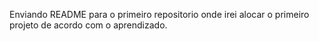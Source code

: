 Enviando README para o primeiro repositorio onde irei alocar o primeiro projeto de acordo com o aprendizado.